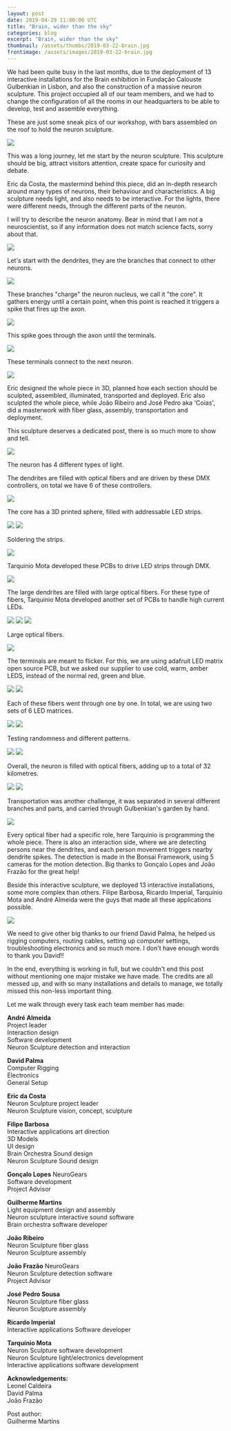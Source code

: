 ```yaml
---
layout: post
date: 2019-04-29 11:00:00 UTC
title: "Brain, wider than the sky"
categories: blog
excerpt: "Brain, wider than the sky"
thumbnail: /assets/thumbs/2019-03-22-brain.jpg
frontimage: /assets/images/2019-03-22-brain.jpg
---
```


We had been quite busy in the last months, due to the deployment of 13 interactive installations for the Brain exhibition in Fundação Calouste Gulbenkian in Lisbon, and also the construction of a massive neuron sculpture. This project occupied all of our team members, and we had to change the configuration of all the rooms in our headquarters to be able to develop, test and assemble everything.

These are just some sneak pics of our workshop, with bars assembled on the roof to hold the neuron sculpture.

![](/assets/images/2019-04-29-neuron_workshop1.JPG)

This was a long journey, let me start by the neuron sculpture. This sculpture should be big, attract visitors attention, create space for curiosity and debate.

Eric da Costa, the mastermind behind this piece, did an in-depth research around many types of neurons, their behaviour and characteristics. A big sculpture needs light, and also needs to be interactive. For the lights, there were different needs, through the different parts of the neuron.

I will try to describe the neuron anatomy. Bear in mind that I am not a neuroscientist, so if any information does not match science facts, sorry about that.

![](/assets/images/2019-04-29-neuron_3d_2.JPG) 

Let's start with the dendrites, they are the branches that connect to other neurons. 

![](/assets/images/2019-04-29-neuronio1_dendrites.JPG)

These branches "charge" the neuron nucleus, we call it "the core". It gathers energy until a certain point, when this point is reached it triggers a spike that fires up the axon.  

![](/assets/images/2019-04-29-neuronio3_nucleo.JPG)

This spike goes through the axon until the terminals.

![](/assets/images/2019-04-29-neuronio_axon.JPG)

These terminals connect to the next neuron.

![](/assets/images/2019-04-29-neuronio2_terminals.JPG)

Eric designed the whole piece in 3D, planned how each section should be sculpted, assembled, illuminated, transported and deployed.
Eric also sculpted the whole piece, while João Ribeiro and José Pedro aka 'Coias', did a masterwork with fiber glass, assembly, transportation and deployment.

This sculpture deserves a dedicated post, there is so much more to show and tell.

![](/assets/images/2019-04-29-neuronio3_sculpture.JPG)

The neuron has 4 different types of light.

The dendrites are filled with optical fibers and are driven by these DMX controllers, on total we have 6 of these controllers.

![](/assets/images/2019-04-29-neuronio_dmxlightsource3.JPG)

The core has a 3D printed sphere, filled with addressable LED strips. 

![](/assets/images/2019-04-29-neuronio_core.JPG)
![](/assets/images/2019-04-29-neuronio3_nucleo1.JPG)

Soldering the strips.

![](/assets/images/2019-04-29-neuronio3_nucleo2.JPG)

Tarquinio Mota developed these PCBs to drive LED strips through DMX.

![](/assets/images/2019-04-29-neuronio_pcbs_ledstrips.JPG)

The large dendrites are filled with large optical fibers. For these type of fibers, Tarquinio Mota developed another set of PCBs to handle high current LEDs.

![](/assets/images/2019-04-29-neuronio_high_powerleds1.JPG)
![](/assets/images/2019-04-29-neuronio_high_powerleds2.JPG)
![](/assets/images/2019-04-29-neuronio_high_powerleds3.JPG)

Large optical fibers.

![](/assets/images/2019-04-29-neuronio_high_power_opticalfibers.JPG)

The terminals are meant to flicker. For this, we are using adafruit LED matrix open source PCB, but we asked our supplier to use cold, warm, amber LEDS, instead of the normal red, green and blue.

![](/assets/images/2019-04-29-neuron_ledmatrix1.JPG)
![](/assets/images/2019-04-29-neuron_ledmatrix2.JPG)

Each of these fibers went through one by one. In total, we are using two sets of 6 LED matrices.

![](/assets/images/2019-04-29-neuron_ledmatrix3.JPG)
![](/assets/images/2019-04-29-neuron_ledmatrix5.JPG)

Testing randomness and different patterns.

![](/assets/images/2019-04-29-fibers_optics.gif)
![](/assets/images/2019-04-29-led_matrix.gif)

Overall, the neuron is filled with optical fibers, adding up to a total of 32 kilometres.

![](/assets/images/2019-04-29-neuron_opticalfibers1.JPG)
![](/assets/images/2019-04-29-neuron_opticalfibers2.JPG)

Transportation was another challenge, it was separated in several different branches and parts, and carried through Gulbenkian's garden by hand.

![](/assets/images/2019-04-29-neuron_transport.gif)

Every optical fiber had a specific role, here Tarquinio is programming the whole piece. There is also an interaction side, where we are detecting persons near the dendrites, and each person movement triggers nearby dendrite spikes. The detection is  made in the Bonsai Framework, using 5 cameras for the motion detection. Big thanks to Gonçalo Lopes and João Frazão for the great help!

Beside this interactive sculpture, we deployed 13 interactive installations, some more complex than others. Filipe Barbosa,  Ricardo Imperial, Tarquínio Mota and André Almeida were the guys that made all these applications possible.

![](/assets/images/2019-04-29-fotos_instalacoes.jpg)

We need to give other big thanks to our friend David Palma, he helped us rigging computers, routing cables, setting up computer settings, troubleshooting electronics and so much more. I don't have enough words to thank you David!!

In the end, everything is working in full, but we couldn't end this post without mentioning one major mistake we have made. The credits are all messed up, and with so many installations and details to manage, we totally missed this non-less important thing.

Let me walk through every task each team member has made:

<b>André Almeida</b><br>
Project leader<br>
Interaction design<br>
Software development<br>
Neuron Sculpture detection and interaction<br>

<b>David Palma</b><br>
Computer Rigging<br>
Electronics<br>
General Setup<br>

<b>Eric da Costa</b><br>
Neuron Sculpture project leader<br>
Neuron Sculpture vision, concept, sculpture<br>

<b>Filipe Barbosa</b><br>
Interactive applications art direction<br>
3D Models<br>
UI design<br>
Brain Orchestra Sound design<br>
Neuron Sculpture Sound design<br>

<b>Gonçalo Lopes</b> NeuroGears<br>
Software development<br>
Project Advisor<br>

<b>Guilherme Martins</b><br>
Light equipment design and assembly<br>
Neuron sculpture interactive sound software<br>
Brain orchestra software developer<br>

<b>João Ribeiro</b><br>
Neuron Sculpture fiber glass<br>
Neuron Sculpture assembly<br>

<b>João Frazão</b> NeuroGears<br>
Neuron Sculpture detection software<br>
Project Advisor<br>

<b>José Pedro Sousa</b><br>
Neuron Sculpture fiber glass<br>
Neuron Sculpture assembly<br>

<b>Ricardo Imperial</b><br>
Interactive applications Software developer<br>

<b>Tarquínio Mota</b><br>
Neuron Sculpture software development<br>
Neuron Sculpture light/electronics development<br>
Interactive applications software development<br>

<b>Acknowledgements:</b><br>
Leonel Caldeira<br>
David Palma<br>
João Frazão<br>


Post author:<br>
Guilherme Martins
